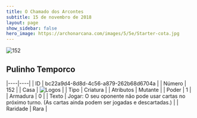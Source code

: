```yaml
---
title: O Chamado dos Arcontes
subtitle: 15 de novembro de 2018
layout: page
show_sidebar: false
hero_image: https://archonarcana.com/images/5/5e/Starter-cota.jpg
---
```


![152](https://cdn.keyforgegame.com/media/card_front/pt/341_152_3PXCFH529CPG_pt.png)

## Pulinho Temporco

|----|----|
| ID | bc22a9d4-8d8d-4c56-a879-262b68d6704a |
| Número | 152 |
| Casa | ![Logos](https://archonarcana.com/images/thumb/c/ce/Logos.png/22px-Logos.png "Logos") |
| Tipo | Criatura |
| Atributos | Mutante |
| Poder | 1 |
| Armadura | 0 |
| Texto | Jogar: O seu oponente não pode usar cartas no próximo turno. (As cartas ainda podem ser jogadas e descartadas.) |
| Raridade | Rara |
